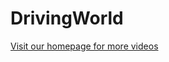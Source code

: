 # DrivingWorld
<a href="https://anonymous.4open.science/w/DrivingWorld-5714/" target="_blank">Visit our homepage for more videos</a>
<!-- For more videos, please visit our homepage: [https://anonymous.4open.science/w/DrivingWorld-5714/](https://anonymous.4open.science/w/DrivingWorld-5714/) -->
